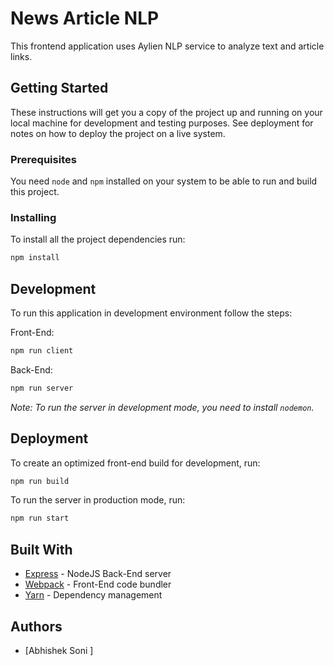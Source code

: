 # News Article NLP

This frontend application uses Aylien NLP service to analyze text and article links.

## Getting Started

These instructions will get you a copy of the project up and running on your local machine for development and testing
purposes. See deployment for notes on how to deploy the project on a live system.

### Prerequisites

You need `node` and `npm` installed on your system to be able to run and build this project.

### Installing

To install all the project dependencies run:
```bash
npm install
```

## Development

To run this application in development environment follow the steps:

Front-End:
```bash
npm run client
```

Back-End:
```bash
npm run server
```

_Note: To run the server in development mode, you need to install `nodemon`._

## Deployment

To create an optimized front-end build for development, run:
```bash
npm run build
```

To run the server in production mode, run:
```bash
npm run start
```

## Built With

* [Express](https://expressjs.com/) - NodeJS Back-End server
* [Webpack](https://webpack.js.org/) - Front-End code bundler
* [Yarn](https://yarnpkg.com/lang/en/) - Dependency management

## Authors

* [Abhishek Soni ]

